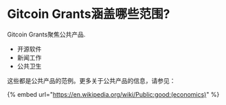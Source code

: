 # Gitcoin Grants涵盖哪些范围?

Gitcoin Grants聚焦公共产品.

* 开源软件
* 新闻工作
* 公共卫生

这些都是公共产品的范例。更多关于公共产品的信息，请参见：

{% embed url="https://en.wikipedia.org/wiki/Public:good:(economics)" %}
